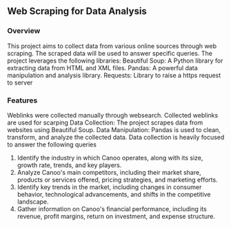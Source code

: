 ## Web Scraping for Data Analysis
### Overview
This project aims to collect data from various online sources through web scraping. 
The scraped data will be used to answer specific queries. 
The project leverages the following libraries:
Beautiful Soup: A Python library for extracting data from HTML and XML files.
Pandas: A powerful data manipulation and analysis library.
Requests: Library to raise a https request to server
### Features
Weblinks were collected manually through websearch. Collected weblinks are used for scarping
Data Collection: The project scrapes data from websites using Beautiful Soup.
Data Manipulation: Pandas is used to clean, transform, and analyze the collected data.
Data collection is heavily focused to answer the following queries 
1. Identify the industry in which Canoo operates, along with its size, growth rate, trends, and key players. 
2. Analyze Canoo's main competitors, including their market share, products or services offered, pricing 
strategies, and marketing efforts. 
3. Identify key trends in the market, including changes in consumer behavior, technological 
advancements, and shifts in the competitive landscape. 
4. Gather information on Canoo's financial performance, including its revenue, profit margins, return on 
investment, and expense structure. 
